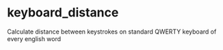 # keyboard_distance
Calculate distance between keystrokes on standard QWERTY keyboard of every english word
